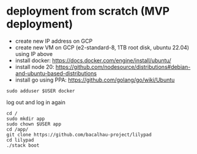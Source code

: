 # deployment from scratch (MVP deployment)

* create new IP address on GCP
* create new VM on GCP (e2-standard-8, 1TB root disk, ubuntu 22.04) using IP above
* install docker: https://docs.docker.com/engine/install/ubuntu/
* install node 20: https://github.com/nodesource/distributions#debian-and-ubuntu-based-distributions
* install go using PPA: https://github.com/golang/go/wiki/Ubuntu

```
sudo adduser $USER docker
```
log out and log in again
```
cd /
sudo mkdir app
sudo chown $USER app
cd /app/
git clone https://github.com/bacalhau-project/lilypad
cd lilypad
./stack boot
```
